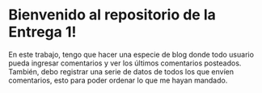 # Bienvenido al repositorio de la Entrega 1!
En este trabajo, tengo que hacer una especie de blog donde todo usuario pueda ingresar comentarios y ver los últimos comentarios posteados. También, debo registrar una serie de datos de todos los que envíen comentarios, esto para poder ordenar lo que me hayan mandado.
